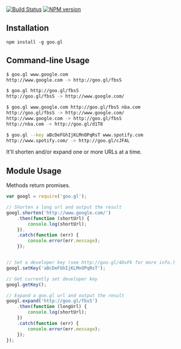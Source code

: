 [![Build Status](https://travis-ci.org/kaimallea/node-googl.svg?branch=master)](https://travis-ci.org/kaimallea/node-googl) [![NPM version](https://badge.fury.io/js/goo.gl.svg)](http://badge.fury.io/js/goo.gl)

## Installation

    npm install -g goo.gl

## Command-line Usage

```bash
$ goo.gl www.google.com
http://www.google.com -> http://goo.gl/fbsS

$ goo.gl http://goo.gl/fbsS
http://goo.gl/fbsS -> http://www.google.com/

$ goo.gl www.google.com http://goo.gl/fbsS nba.com
http://goo.gl/fbsS -> http://www.google.com/
http://www.google.com -> http://goo.gl/fbsS
http://nba.com -> http://goo.gl/d1T8

$ goo.gl --key aBcDeFGhIjKLMnOPqRsT www.spotify.com
http://www.spotify.com/ -> http://goo.gl/cJFAL
```

It'll shorten and/or expand one or more URLs at a time.

## Module Usage

Methods return promises.

```javascript
var googl = require('goo.gl');

// Shorten a long url and output the result
googl.shorten('http://www.google.com/')
    .then(function (shortUrl) {
        console.log(shortUrl);
    }).
    .catch(function (err) {
        console.error(err.message);
    });


// Set a developer key (see http://goo.gl/4DvFk for more info.)
googl.setKey('aBcDeFGhIjKLMnOPqRsT');

// Get currently set developer key
googl.getKey();

// Expand a goo.gl url and output the result
googl.expand('http://goo.gl/fbsS')
    .then(function (longUrl) {
        console.log(shortUrl);
    })
    .catch(function (err) {
        console.error(err.message);
    });
});
```
